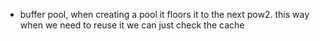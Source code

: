 - buffer pool, when creating a pool it floors it to the next pow2. this way when we need to reuse it we can just check the cache